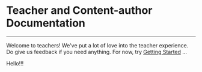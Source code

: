 # Teacher and Content-author Documentation
---

Welcome to teachers! We've put a lot of love into the teacher experience. Do give us feedback if you need anything. For now, try [Getting Started](guides/gettingstarted.md) ...

Hello!!!
